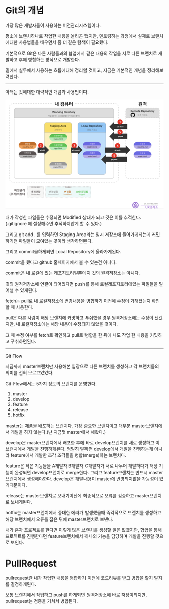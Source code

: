 Git의 개념
==
가장 많은 개발자들이 사용하는 버전관리시스템이다.

평소에 브랜치하나로 작업한 내용을 올리곤 했지만, 멘토링하는 과정에서 실제로 브랜치에대한 사용법들을 배우면서 좀 더 깊은 탐색이 필요했다.

기본적으로 Git은 다른 사람들과의 협업에서 같은 내용의 작업을 서로 다른 브랜치로 개발하고 후에 병합하는 방식으로 개발한다.

밑에서 실무에서 사용하는 흐름에대해 정리할 것이고, 지금은 기본적인 개념을 정리해보려한다.

---
아래는 깃에대한 대략적인 개념과 사용법이다.

![img](./%EC%8A%A4%ED%81%AC%EB%A6%B0%EC%83%B7%202023-03-19%20%EC%98%A4%ED%9B%84%207.33.52.png)

내가 작성한 파일들은 수정되면 Modified 상태가 되고 깃은 이를 추적한다. (.gitignore 에 설정해주면 추적하지않게 할 수 있다.)

그리고 git add . 를 입력하면 Staging Area라는 임시 저장소에 들어가게되는데 커밋하기전 파일들이 모여있는 곳이라 생각하면된다.

그리고 commit을하게되면 Local Repository에 올라가게된다.

commit을 했다고 github 홈페이지에서 볼 수 있는건 아니다.

commit은 내 로컬에 있는 레포지토리일뿐이지 깃의 원격저장소는 아니다.

깃의 원격저장소에 연결이 되어있다면 push를 통해 로컬레포지토리에있는 파일들을 밀어낼 수 있게된다.

fetch는 pull로 내 로컬저장소에 변경내용을 병합하기 이전에 수정이 가해졌는지 확인할 때 사용한다.

pull은 다른 사람이 해당 브랜치에 커밋하고 푸쉬했을 경우 원격저장소에는 수정이 됐겠지만, 내 로컬저장소에는 해당 내용이 수정되지 않았을 것이다.

그 때 수정 여부를 fetch로 확인하고 pull로 병합을 한 뒤에 나도 작업 한 내용을 커밋하고 푸쉬하면된다.

---
Git Flow

지금까지 master브랜치만 사용해본 입장으로 다른 브랜치를 생성하고 각 브랜치들의 의미를 전혀 모르고있었다.

Git-Flow에서는 5가지 정도의 브랜치를 운영한다.

1. master
2. develop
3. feature
4. release
5. hotfix

master는 제품을 배포하는 브랜치다. 가장 중요한 브랜치이고 대부분 master브랜치에서 개발을 하지 않는다.(난 지금껏 master에서 해왔다.)

develop은 master브랜치에서 배포한 후에 바로 develop브랜치를 새로 생성하고 이 브랜치에서 개발을 진행하게된다.
엄밀히 말하면 develop에서 개발을 진행하는게 아니라 feature에서 개발한 조각 조각들을 병합(merge)하는 브랜치다.

feature은 작은 기능들을 A개발자 B개발자 C개발자가 서로 나누어 개발하다가 해당 기능이 완성되면 develop브랜치로 merge한다.
그리고 feature브랜치는 반드시 master브랜치에서 생성해야한다. develop은 개발내용이 master에 반영되지않을 가능성이 있기때문이다.

release는 master브랜치로 보내기이전에 최종적으로 오류를 검증하고 master브랜치로 보내게된다.

hotfix는 master브랜치에서 중대한 에러가 발생했을때 즉각적으로 브랜치를 생성하고 해당 브랜치에서 오류를 잡은 뒤에 master브랜치로 보낸다.

내가 혼자 프로젝트를 한다면 이렇게 많은 브랜치를 생성할 일은 없겠지만, 협업을 통해 프로젝트를 진행한다면 feature브랜치에서 하나의 기능을 담당하며 개발을 진행할 것으로 보인다.

PullRequest
==
pullrequest란 내가 작업한 내용을 병합하기 이전에 코드리뷰를 받고 병합을 할지 말지를 결정하게된다.

보통 브랜치에서 작업하고 push를 하게되면 원격저장소에 바로 저장이되지만, pullrequest는 검증을 거쳐서 병합된다.


